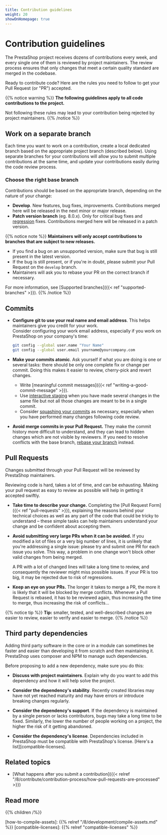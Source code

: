 ```yaml
---
title: Contribution guidelines
weight: 20
showOnHomepage: true
---
```


# Contribution guidelines

The PrestaShop project receives dozens of contributions every week, and every single one of them is reviewed by project maintainers. The review process ensures that only changes that meet a certain quality standard are merged in the codebase. 

Ready to contribute code? Here are the rules you need to follow to get your Pull Request (or "PR") accepted.

{{% notice warning %}}
**The following guidelines apply to all code contributions to the project.**

Not following these rules may lead to your contribution being rejected by project maintainers.
{{% /notice %}}

## Work on a separate branch

Each time you want to work on a contribution, create a local dedicated branch based on the appropriate project branch (described below). Using separate branches for your contributions will allow you to submit multiple contributions at the same time, and update your contributions easily during the code review process.

### Choose the right base branch

Contributions should be based on the appropriate branch, depending on the nature of your change:

* **Develop**. New features, bug fixes, improvements. Contributions merged here will be released in the next minor or major release.
* **Patch version branch** (eg. 8.0.x). Only for critical bug fixes and [regression](https://en.wikipedia.org/wiki/Software_regression) fixes. Contributions merged here will be released in a patch version.

{{% notice note %}}
**Maintainers will only accept contributions to branches that are subject to new releases.**

- If you find a bug on an unsupported version, make sure that bug is still present in the latest version. 
- If the bug is still present, or if you're in doubt, please submit your Pull Request on the `develop` branch.
- Maintainers will ask you to rebase your PR on the correct branch if necessary.

For more information, see [Supported branches]({{< ref "supported-branches" >}}).
{{% /notice %}}

## Commits

- **Configure git to use your real name and email address**. This helps maintainers give you credit for your work.  
    Consider configuring your work email address, especially if you work on PrestaShop on your company's time:
    
    ```bash
    git config --global user.name "Your Name"
    git config --global user.email yourname@yourcompany.com
    ```
- **Make your commits atomic**. Ask yourself if what you are doing is one or several tasks: there should be only one complete fix or change per commit. Doing this makes it easier to review, cherry-pick and revert changes.
  - Write [meaningful commit messages]({{< ref "writing-a-good-commit-message" >}}).
  - Use [interactive staging](https://git-scm.com/book/en/v2/Git-Tools-Interactive-Staging) when you have made several changes in the same file but not all those changes are meant to be in a single commit.
  - Consider [squashing your commits](https://www.atlassian.com/git/tutorials/rewriting-history#git-rebase-i) as necessary, especially when you have performed many changes following code review.
- **Avoid merge commits in your Pull Request.** They make the commit history more difficult to understand, and they can lead to hidden changes which are not visible by reviewers. If you need to resolve conflicts with the base branch, [rebase your branch](https://anavarre.net/how-to-rebase-a-github-pull-request/) instead.

## Pull Requests

Changes submitted through your Pull Request will be reviewed by PrestaShop maintainers. 

Reviewing code is hard, takes a lot of time, and can be exhausting. Making your pull request as easy to review as possible will help in getting it accepted swiftly. 

- **Take time to describe your change.** Completing the [Pull Request Form]({{< ref "pull-requests" >}}), explaining the reasons behind your technical choices as well as any part of the code that could be tricky to understand – these simple tasks can help maintainers understand your change and be confident about accepting them.

- **Avoid submitting very large PRs when it can be avoided.** If you modified a lot of files or a very big number of lines, it is unlikely that you're addressing a single issue: please try and submit one PR for each issue you solve. This way, a problem in one change won't block other valid changes from being merged.
    
    A PR with a lot of changed lines will take a long time to review, and consequently the reviewer might miss possible issues. If your PR is too big, it may be rejected due to risk of regressions.

- **Keep an eye on your PRs.** The longer it takes to merge a PR, the more it is likely that it will be blocked by merge conflicts. Whenever a Pull Request is rebased, it has to be reviewed again, thus increasing the time to merge, thus increasing the risk of conflicts...

{{% notice tip %}}
**Tip:** smaller, tested, and well-described changes are easier to review, easier to verify and easier to merge.
{{% /notice %}}

## Third party dependencies

Adding third party software in the core or in a module can sometimes be faster and easier than developing it from scratch and then maintaining it. PrestaShop uses composer and NPM to manage such dependencies.

Before proposing to add a new dependency, make sure you do this:

- **Discuss with project maintainers**. Explain why do you want to add this dependency and how it will help solve the project.

- **Consider the dependency's stability**. Recently created libraries may have not yet reached maturity and may have errors or introduce breaking changes regularly.

- **Consider the dependency's support**. If the dependency is maintained by a single person or lacks contributors, bugs may take a long time to be fixed. Similarly, the lower the number of people working on a project, the higher the risk of it getting abandoned.

- **Consider the dependency's license**. Dependencies included in PrestaShop must be compatible with PrestaShop's license. [Here's a list][compatible-licenses].


## Related topics

- [What happens after you submit a contribution]({{< relref "/8/contribute/contribution-process/how-pull-requests-are-processed" >}})

## Read more

{{% children /%}}

[how-to-compile-assets]: {{% relref "/8/development/compile-assets.md" %}}
[compatible-licenses]: {{% relref "compatible-licenses" %}}

